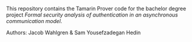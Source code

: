 This repository contains the Tamarin Prover code for the bachelor degree project
_Formal security analysis of authentication in an asynchronous communication
model_.

Authors: Jacob Wahlgren & Sam Yousefzadegan Hedin
